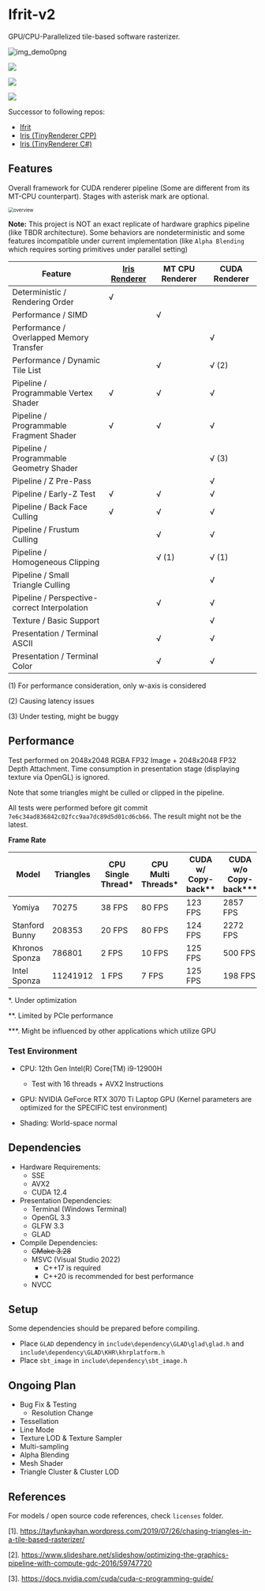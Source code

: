# Ifrit-v2

GPU/CPU-Parallelized tile-based software rasterizer.

![img_demo0png](/img/img_demo0png.png)

![](img/img_demo1.png)

![](img/img_demo2.png)

![](img/img_demo3.png)



Successor to following repos:
 - [Ifrit](https://github.com/Aeroraven/Ifrit)
 - [Iris (TinyRenderer CPP)](https://github.com/Aeroraven/Stargazer/tree/main/ComputerGraphics/Iris)
 - [Iris (TinyRenderer C#)](https://github.com/Aeroraven/Stargazer/tree/main/ComputerGraphics/TinyRenderer)



## Features

Overall framework for CUDA renderer pipeline (Some are different from its MT-CPU counterpart). Stages with asterisk mark are optional.

<img src="/img/overview.png" alt="overview" style="zoom: 67%;" />

**Note:** This project is NOT an exact replicate of hardware graphics pipeline (like TBDR architecture). Some behaviors are nondeterministic and some features incompatible under current implementation (like `Alpha Blending` which requires sorting primitives under parallel setting)

| Feature                                       | [Iris Renderer](https://github.com/Aeroraven/Stargazer/tree/main/ComputerGraphics/Iris) | MT CPU Renderer | CUDA Renderer |
| --------------------------------------------- | --------------- | ------------- | ------------- |
| Deterministic / Rendering Order               | √ |                 |               |
| Performance / SIMD                            |               | √              |               |
| Performance / Overlapped Memory Transfer      |                 |                 | √            |
| Performance / Dynamic Tile List               |               | √              | √ (2)        |
| Pipeline / Programmable Vertex Shader         | √             | √              | √            |
| Pipeline / Programmable Fragment Shader       | √             | √              | √            |
| Pipeline / Programmable Geometry Shader |  |  | √ (3) |
| Pipeline / Z Pre-Pass                         |                 |                 | √            |
| Pipeline / Early-Z Test                       | √             | √              | √            |
| Pipeline / Back Face Culling                  | √             | √              | √            |
| Pipeline / Frustum Culling                    |               | √              | √            |
| Pipeline / Homogeneous Clipping               |           | √ (1)          | √ (1)        |
| Pipeline / Small Triangle Culling             |                 |                 | √            |
| Pipeline / Perspective-correct Interpolation  |               | √              | √            |
| Texture / Basic Support                       |                 |                 | √            |
| Presentation / Terminal ASCII                 |               | √              | √            |
| Presentation / Terminal Color                 |               | √              | √            |

(1) For performance consideration, only w-axis is considered 

(2) Causing latency issues

(3) Under testing, might be buggy



## Performance

Test performed on 2048x2048 RGBA FP32 Image + 2048x2048 FP32 Depth Attachment. Time consumption in presentation stage (displaying texture via OpenGL) is ignored.

Note that some triangles might be culled or clipped in the pipeline. 

All tests were performed before git commit `7e6c34ad836842c02fcc9aa7dc89d5d01cd6cb66`. The result might not be the latest.

**Frame Rate**

| Model          | Triangles | CPU Single Thread* | CPU Multi Threads* | CUDA w/ Copy-back** | CUDA w/o Copy-back*** |
| -------------- | --------- | ------------------ | ------------------ | ------------------- | --------------------- |
| Yomiya         | 70275     | 38 FPS             | 80 FPS             | 123 FPS             | 2857 FPS              |
| Stanford Bunny | 208353    | 20 FPS             | 80 FPS             | 124 FPS             | 2272 FPS              |
| Khronos Sponza | 786801    | 2 FPS              | 10 FPS             | 125 FPS             | 500 FPS               |
| Intel Sponza   | 11241912  | 1 FPS              | 7 FPS              | 125 FPS             | 198 FPS               |

*. Under optimization 

**. Limited by PCIe performance

***. Might be influenced by other applications which utilize GPU



### Test Environment

- CPU: 12th Gen Intel(R) Core(TM) i9-12900H 
  - Test with 16 threads + AVX2 Instructions

- GPU: NVIDIA GeForce RTX 3070 Ti Laptop GPU (Kernel parameters are optimized for the SPECIFIC test environment)
- Shading: World-space normal



## Dependencies

- Hardware Requirements:
  - SSE
  - AVX2
  - CUDA 12.4
- Presentation Dependencies:
	- Terminal (Windows Terminal)
	- OpenGL 3.3
	- GLFW 3.3
	- GLAD
- Compile Dependencies:
	- <s>CMake 3.28</s>
	- MSVC (Visual Studio 2022)
		- C++17 is required
		- C++20 is recommended for best performance
	- NVCC



## Setup

Some dependencies should be prepared before compiling.

- Place `GLAD` dependency in `include\dependency\GLAD\glad\glad.h` and `include\dependency\GLAD\KHR\khrplatform.h`
- Place `sbt_image` in `include\dependency\sbt_image.h`



## Ongoing Plan

- Bug Fix & Testing
  - Resolution Change
- Tessellation
- Line Mode
- Texture LOD & Texture Sampler
- Multi-sampling
- Alpha Blending
- Mesh Shader
- Triangle Cluster & Cluster LOD



## References

For models / open source code references, check `licenses` folder.

[1]. https://tayfunkayhan.wordpress.com/2019/07/26/chasing-triangles-in-a-tile-based-rasterizer/

[2]. https://www.slideshare.net/slideshow/optimizing-the-graphics-pipeline-with-compute-gdc-2016/59747720

[3]. https://docs.nvidia.com/cuda/cuda-c-programming-guide/
